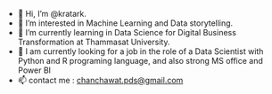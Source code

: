 - 👋 Hi, I’m @kratark.
- 👀 I’m interested in Machine Learning and Data storytelling.
- 🌱 I’m currently learning in Data Science for Digital Business Transformation at Thammasat University.
- 💞️ I am currently looking for a job in the role of a Data Scientist with Python and R programing language, and also strong MS office and Power BI
- 📫 contact me : chanchawat.pds@gmail.com

<!---
kratark/kratark is a ✨ special ✨ repository because its `README.md` (this file) appears on your GitHub profile.
You can click the Preview link to take a look at your changes.
--->
